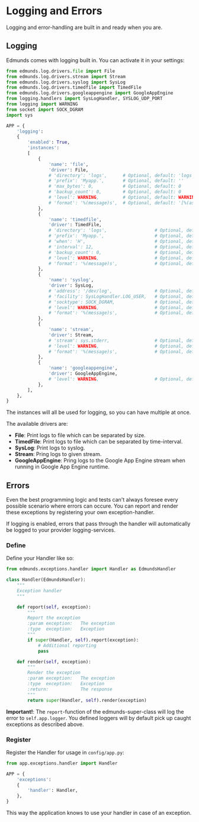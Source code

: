 
# Logging and Errors

Logging and error-handling are built in and ready when you are.


## Logging

Edmunds comes with logging built in. You can activate it in your settings:
```python
from edmunds.log.drivers.file import File
from edmunds.log.drivers.stream import Stream
from edmunds.log.drivers.syslog import SysLog
from edmunds.log.drivers.timedfile import TimedFile
from edmunds.log.drivers.googleappengine import GoogleAppEngine
from logging.handlers import SysLogHandler, SYSLOG_UDP_PORT
from logging import WARNING
from socket import SOCK_DGRAM
import sys

APP = {
    'logging':
    {
        'enabled': True,
        'instances':
        [
            {
                'name': 'file',
                'driver': File,
                # 'directory': 'logs', 		# Optional, default: 'logs'
                # 'prefix': 'Myapp.', 		# Optional, default: ''
                # 'max_bytes': 0, 			# Optional, default: 0
                # 'backup_count': 0, 		# Optional, default: 0
                # 'level': WARNING, 		# Optional, default: WARNING
                # 'format': '%(message)s', 	# Optional, default: '[%(asctime)s] %(levelname)s: %(message)s [in %(pathname)s:%(lineno)d]'
            },
            {
                'name': 'timedfile',
                'driver': TimedFile,
                # 'directory': 'logs', 					# Optional, default: 'logs'
                # 'prefix': 'Myapp.', 					# Optional, default: ''
                # 'when': 'H', 							# Optional, default: 'D'
                # 'interval': 12, 						# Optional, default: 1
                # 'backup_count': 0, 					# Optional, default: 0
                # 'level': WARNING, 					# Optional, default: WARNING
                # 'format': '%(message)s', 				# Optional, default: '[%(asctime)s] %(levelname)s: %(message)s [in %(pathname)s:%(lineno)d]'
            },
            {
                'name': 'syslog',
                'driver': SysLog,
                # 'address': '/dev/log', 				# Optional, default: ('localhost', SYSLOG_UDP_PORT)
                # 'facility': SysLogHandler.LOG_USER, 	# Optional, default: SysLogHandler.LOG_USER
                # 'socktype': SOCK_DGRAM, 				# Optional, default: SOCK_DGRAM
                # 'level': WARNING, 					# Optional, default: WARNING
                # 'format': '%(message)s', 				# Optional, default: '[%(asctime)s] %(levelname)s: %(message)s [in %(pathname)s:%(lineno)d]'
            },
            {
                'name': 'stream',
                'driver': Stream,
                # 'stream': sys.stderr, 				# Optional, default: sys.stderr
                # 'level': WARNING, 					# Optional, default: WARNING
                # 'format': '%(message)s', 				# Optional, default: '[%(asctime)s] %(levelname)s: %(message)s [in %(pathname)s:%(lineno)d]'
            },
            {
                'name': 'googleappengine',
                'driver': GoogleAppEngine,
                # 'level': WARNING, 					# Optional, default: WARNING
            },
        ],
    },
}
```
The instances will all be used for logging, so you can have multiple at once.

The available drivers are:

- **File**: Print logs to file which can be separated by size.
- **TimedFile**: Print logs to file which can be separated by time-interval.
- **SysLog**: Print logs to syslog.
- **Stream**: Pring logs to given stream.
- **GoogleAppEngine**: Pring logs to the Google App Engine stream when running in Google App Engine runtime.


## Errors

Even the best programming logic and tests can't always foresee every
possible scenario where errors can occure. You can report and render
these exceptions by registering your own exception-handler.

If logging is enabled, errors that pass through the handler will
automatically be logged to your provider logging-services.


### Define

Define your Handler like so:
```python
from edmunds.exceptions.handler import Handler as EdmundsHandler

class Handler(EdmundsHandler):
    """
    Exception handler
    """

    def report(self, exception):
        """
        Report the exception
        :param exception:   The exception
        :type  exception:   Exception
        """
        if super(Handler, self).report(exception):
            # Additional reporting
            pass

    def render(self, exception):
        """
        Render the exception
        :param exception:   The exception
        :type  exception:   Exception
        :return:            The response
        """
        return super(Handler, self).render(exception)
```

**Important!**: The `report`-function of the edmunds-super-class will log
the error to `self.app.logger`. You defined loggers will by default pick up
caught exceptions as described above.

### Register

Register the Handler for usage in `config/app.py`:
```python
from app.exceptions.handler import Handler

APP = {
    'exceptions':
    {
        'handler': Handler,
    },
}
```
This way the application knows to use your handler in case of an exception.
